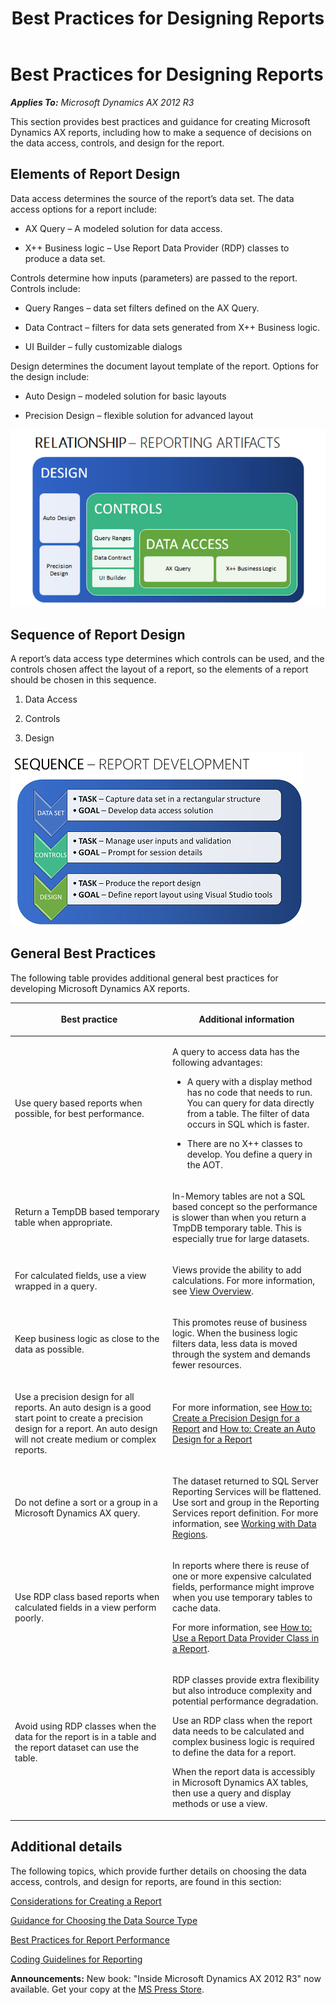 ﻿---
title: Best Practices for Designing Reports
TOCTitle: Best Practices for Designing Reports
ms:assetid: 49ef5396-4500-4004-9a35-5cf925966a95
ms:mtpsurl: https://technet.microsoft.com/en-us/library/Dn280817(v=AX.60)
ms:contentKeyID: 54837977
ms.date: 05/18/2015
mtps_version: v=AX.60
---

# Best Practices for Designing Reports 


_**Applies To:** Microsoft Dynamics AX 2012 R3_

This section provides best practices and guidance for creating Microsoft Dynamics AX reports, including how to make a sequence of decisions on the data access, controls, and design for the report.

## Elements of Report Design

Data access determines the source of the report’s data set. The data access options for a report include:

  - AX Query – A modeled solution for data access.

  - X++ Business logic – Use Report Data Provider (RDP) classes to produce a data set.

Controls determine how inputs (parameters) are passed to the report. Controls include:

  - Query Ranges – data set filters defined on the AX Query.

  - Data Contract – filters for data sets generated from X++ Business logic.

  - UI Builder – fully customizable dialogs

Design determines the document layout template of the report. Options for the design include:

  - Auto Design – modeled solution for basic layouts

  - Precision Design – flexible solution for advanced layout

![Elements of a report](images/Dn280817.ReportDesignElements(en-us,AX.60).png "Elements of a report")

## Sequence of Report Design

A report’s data access type determines which controls can be used, and the controls chosen affect the layout of a report, so the elements of a report should be chosen in this sequence.

1.  Data Access

2.  Controls

3.  Design

![Report Development Sequence](images/Dn280817.ReportDevelopmentSequence(en-us,AX.60).png "Report Development Sequence")

## General Best Practices

The following table provides additional general best practices for developing Microsoft Dynamics AX reports.

<table>
<colgroup>
<col style="width: 50%" />
<col style="width: 50%" />
</colgroup>
<thead>
<tr class="header">
<th><p>Best practice</p></th>
<th><p>Additional information</p></th>
</tr>
</thead>
<tbody>
<tr class="odd">
<td><p>Use query based reports when possible, for best performance.</p></td>
<td><p>A query to access data has the following advantages:</p>
<ul>
<li><p>A query with a display method has no code that needs to run. You can query for data directly from a table. The filter of data occurs in SQL which is faster.</p></li>
<li><p>There are no X++ classes to develop. You define a query in the AOT.</p></li>
</ul></td>
</tr>
<tr class="even">
<td><p>Return a TempDB based temporary table when appropriate.</p></td>
<td><p>In-Memory tables are not a SQL based concept so the performance is slower than when you return a TmpDB temporary table. This is especially true for large datasets.</p></td>
</tr>
<tr class="odd">
<td><p>For calculated fields, use a view wrapped in a query.</p></td>
<td><p>Views provide the ability to add calculations. For more information, see <a href="https://technet.microsoft.com/en-us/library/cc634339(v=ax.60)">View Overview</a>.</p></td>
</tr>
<tr class="even">
<td><p>Keep business logic as close to the data as possible.</p></td>
<td><p>This promotes reuse of business logic. When the business logic filters data, less data is moved through the system and demands fewer resources.</p>
<p></p></td>
</tr>
<tr class="odd">
<td><p>Use a precision design for all reports. An auto design is a good start point to create a precision design for a report. An auto design will not create medium or complex reports.</p></td>
<td><p>For more information, see <a href="how-to-create-a-precision-design-for-a-report.md">How to: Create a Precision Design for a Report</a> and <a href="how-to-create-an-auto-design-for-a-report.md">How to: Create an Auto Design for a Report</a></p></td>
</tr>
<tr class="even">
<td><p>Do not define a sort or a group in a Microsoft Dynamics AX query.</p></td>
<td><p>The dataset returned to SQL Server Reporting Services will be flattened. Use sort and group in the Reporting Services report definition. For more information, see <a href="working-with-data-regions.md">Working with Data Regions</a>.</p></td>
</tr>
<tr class="odd">
<td><p>Use RDP class based reports when calculated fields in a view perform poorly.</p></td>
<td><p>In reports where there is reuse of one or more expensive calculated fields, performance might improve when you use temporary tables to cache data.</p>
<p>For more information, see <a href="how-to-use-a-report-data-provider-class-in-a-report.md">How to: Use a Report Data Provider Class in a Report</a>.</p></td>
</tr>
<tr class="even">
<td><p>Avoid using RDP classes when the data for the report is in a table and the report dataset can use the table.</p></td>
<td><p>RDP classes provide extra flexibility but also introduce complexity and potential performance degradation.</p>
<p>Use an RDP class when the report data needs to be calculated and complex business logic is required to define the data for a report.</p>
<p>When the report data is accessibly in Microsoft Dynamics AX tables, then use a query and display methods or use a view.</p></td>
</tr>
</tbody>
</table>


## Additional details

The following topics, which provide further details on choosing the data access, controls, and design for reports, are found in this section:

[Considerations for Creating a Report](considerations-for-creating-a-report.md)

[Guidance for Choosing the Data Source Type](guidance-for-choosing-the-data-source-type.md)

[Best Practices for Report Performance](best-practices-for-report-performance.md)

[Coding Guidelines for Reporting](coding-guidelines-for-reporting.md)

  
**Announcements:** New book: "Inside Microsoft Dynamics AX 2012 R3" now available. Get your copy at the [MS Press Store](https://www.microsoftpressstore.com/store/inside-microsoft-dynamics-ax-2012-r3-9780735685109).

